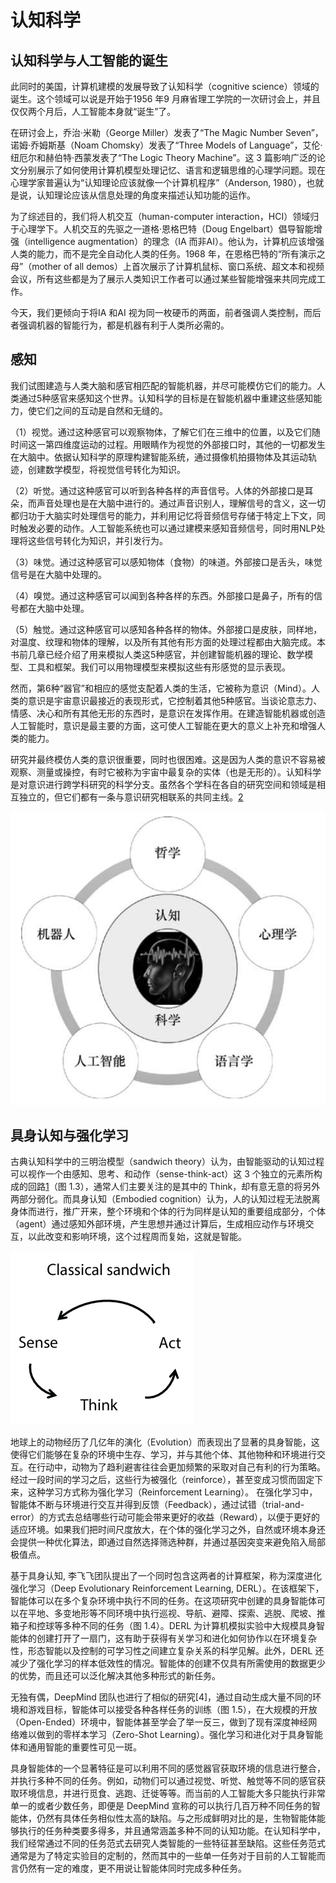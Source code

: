 

<!--
 * @version:
 * @Author:  StevenJokess（蔡舒起） https://github.com/StevenJokess
 * @Date: 2023-04-09 21:56:25
 * @LastEditors:  StevenJokess（蔡舒起） https://github.com/StevenJokess
 * @LastEditTime: 2023-09-22 21:52:10
 * @Description:
 * @Help me: make friends by a867907127@gmail.com and help me get some “foreign” things or service I need in life; 如有帮助，请赞助，失业3年了。![支付宝收款码](https://github.com/StevenJokess/d2rl/blob/master/img/%E6%94%B6.jpg)
 * @TODO::
 * @Reference:
-->
# 认知科学

## 认知科学与人工智能的诞生

此同时的美国，计算机建模的发展导致了认知科学（cognitive science）领域的诞生。这个领域可以说是开始于1956 年9 月麻省理工学院的一次研讨会上，并且仅仅两个月后，人工智能本身就“诞生”了。

在研讨会上，乔治·米勒（George Miller）发表了“The Magic Number Seven”，诺姆·乔姆斯基（Noam Chomsky）发表了“Three Models of Language”，艾伦·纽厄尔和赫伯特·西蒙发表了“The Logic Theory Machine”。这 3 篇影响广泛的论文分别展示了如何使用计算机模型处理记忆、语言和逻辑思维的心理学问题。现在心理学家普遍认为“认知理论应该就像一个计算机程序”（Anderson, 1980），也就是说，认知理论应该从信息处理的角度来描述认知功能的运作。

为了综述目的，我们将人机交互（human-computer interaction，HCI）领域归于心理学下。人机交互的先驱之一道格·恩格巴特（Doug Engelbart）倡导智能增强（intelligence augmentation）的理念（IA 而非AI）。他认为，计算机应该增强人类的能力，而不是完全自动化人类的任务。1968 年，在恩格巴特的“所有演示之母”（mother of all demos）上首次展示了计算机鼠标、窗口系统、超文本和视频会议，所有这些都是为了展示人类知识工作者可以通过某些智能增强来共同完成工作。

今天，我们更倾向于将IA 和AI 视为同一枚硬币的两面，前者强调人类控制，而后者强调机器的智能行为，都是机器有利于人类所必需的。

## 感知

我们试图建造与人类大脑和感官相匹配的智能机器，并尽可能模仿它们的能力。人类通过5种感官来感知这个世界。认知科学的目标是在智能机器中重建这些感知能力，使它们之间的互动是自然和无缝的。

（1）视觉。通过这种感官可以观察物体，了解它们在三维中的位置，以及它们随时间这一第四维度运动的过程。用眼睛作为视觉的外部接口时，其他的一切都发生在大脑中。依据认知科学的原理构建智能系统，通过摄像机拍摄物体及其运动轨迹，创建数学模型，将视觉信号转化为知识。

（2）听觉。通过这种感官可以听到各种各样的声音信号。人体的外部接口是耳朵，而声音处理也是在大脑中进行的。通过声音识别人，理解信号的含义，这一切都归功于大脑实时处理信号的能力，并利用记忆将音频信号存储于特定上下文，同时触发必要的动作。人工智能系统也可以通过建模来感知音频信号，同时用NLP处理将这些信号转化为知识，并引发行为。

（3）味觉。通过这种感官可以感知物体（食物）的味道。外部接口是舌头，味觉信号是在大脑中处理的。

（4）嗅觉。通过这种感官可以闻到各种各样的东西。外部接口是鼻子，所有的信号都在大脑中处理。

（5）触觉。通过这种感官可以感知各种各样的物体。外部接口是皮肤，同样地，对温度、纹理和物体的理解，以及所有其他有形方面的处理过程都由大脑完成。本书前几章已经介绍了用来模拟人类这5种感官，并创建智能机器的理论、数学模型、工具和框架。我们可以用物理模型来模拟这些有形感觉的显示表现。

然而，第6种“器官”和相应的感觉支配着人类的生活，它被称为意识（Mind）。人类的意识是宇宙意识最接近的表现形式，它控制着其他5种感官。当谈论意志力、情感、决心和所有其他无形的东西时，是意识在发挥作用。在建造智能机器或创造人工智能时，意识是最主要的方面，这可使人工智能在更大的意义上补充和增强人类的能力。

研究并最终模仿人类的意识很重要，同时也很困难。这是因为人类的意识不容易被观察、测量或操控，有时它被称为宇宙中最复杂的实体（也是无形的）。认知科学是对意识进行跨学科研究的科学分支。虽然各个学科在各自的研究空间和领域是相互独立的，但它们都有一条与意识研究相联系的共同主线。[2]

![认知科学是一门对意识的跨学科研究](../../img/cognition_science.png)


## 具身认知与强化学习

古典认知科学中的三明治模型（sandwich theory）认为，由智能驱动的认知过程可以视作一个由感知、思考、和动作（sense-think-act）这 3 个独立的元素所构成的回路[1]（图 1.3），通常人们主要关注的是其中的 Think，却有意无意的将另外两部分弱化。而具身认知（Embodied cognition）认为，人的认知过程无法脱离身体而进行，推广开来，整个环境和个体的行为同样是认知的重要组成部分，个体（agent）通过感知外部环境，产生思想并通过计算后，生成相应动作与环境交互，以此改变和影响环境，这个过程周而复始，这就是智能。

![三明治模型](../../img/sandwich_model.png)

地球上的动物经历了几亿年的演化（Evolution）而表现出了显著的具身智能，这使得它们能够在复杂的环境中生存、学习，并与其他个体、其他物种和环境进行交互。在行动中，动物为了趋利避害往往会更加频繁的采取对自己有利的行为策略。经过一段时间的学习之后，这些行为被强化（reinforce），甚至变成习惯而固定下来，这种学习方式称为强化学习（Reinforcement Learning）。 在强化学习中，智能体不断与环境进行交互并得到反馈（Feedback），通过试错（trial-and-error）的方式去总结哪些行动可能会带来更好的收益（Reward），以便于更好的适应环境。如果我们把时间尺度放大，在个体的强化学习之外，自然或环境本身还会提供一种优化算法，即通过自然选择筛选种群，并通过基因突变来避免陷入局部极值点。

基于具身认知, 李飞飞团队提出了一个同时包含这两者的计算框架，称为深度进化强化学习（Deep Evolutionary Reinforcement Learning, DERL）。在该框架下，智能体可以在多个复杂环境中执行不同的任务。在这项研究中创建的具身智能体可以在平地、多变地形等不同环境中执行巡视、导航、避障、探索、逃脱、爬坡、推箱子和控球等多种不同的任务（图 1.4）。DERL 为计算机模拟实验中大规模具身智能体的创建打开了一扇门，这有助于获得有关学习和进化如何协作以在环境复杂性，形态智能以及控制的可学习性之间建立复杂关系的科学见解。此外，DERL 还减少了强化学习的样本低效性的情况。智能体的创建不仅具有所需使用的数据更少的优势，而且还可以泛化解决其他多种形式的新任务。

无独有偶，DeepMind 团队也进行了相似的研究[4]，通过自动生成大量不同的环境和游戏目标，智能体可以接受各种各样任务的训练（图 1.5），在大规模的开放（Open-Ended）环境中，智能体甚至学会了举一反三，做到了现有深度神经网络难以做到的零样本学习（Zero-Shot Learning）。强化学习和进化对于具身智能体和通用智能的重要性可见一斑。

具身智能体的一个显著特征是可以利用不同的感觉器官获取环境的信息进行整合，并执行多种不同的任务。例如，动物们可以通过视觉、听觉、触觉等不同的感官获取环境信息，并进行觅食、逃跑、迁徙等等。而当前的人工智能大多只能执行非常单一的或者少数任务，即便是 DeepMind 宣称的可以执行几百万种不同任务的智能体，仍然有具体任务相似性太高的缺陷。与之形成鲜明对比的是，生物智能体能够执行的任务种类要多得多，并且通常涵盖多种不同的认知功能。在认知科学中，我们经常通过不同的任务范式去研究人类智能的一些特征甚至缺陷。这些任务范式通常是为了特定实验目的定制的，然而其中的一些单一任务对于目前的人工智能而言仍然有一定的难度，更不用说让智能体同时完成多种任务。



[1]: https://www.ncsti.gov.cn/kcfw/kchzhsh/2021yjqyrdzs/yjqyrdzs2021_xgxx/202203/P020220323629836767560.pdf
[2]: https://weread.qq.com/web/reader/5dc32d00723973a95dcfacck7f632b502707f6ffaa6bf2e
